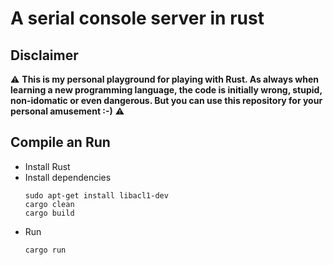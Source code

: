 # A serial console server in rust

## Disclaimer

:warning: **This is my personal playground for playing with Rust. As always when learning a new programming language, the code is initially wrong, stupid, non-idomatic or even dangerous. But you can use this repository for your personal amusement :-)** :warning:


## Compile an Run


* Install Rust
* Install dependencies
  ```
  sudo apt-get install libacl1-dev
  cargo clean
  cargo build
  ```
* Run
  ```
  cargo run
  ```

